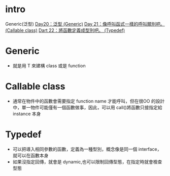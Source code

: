 # intro
Generic(泛型)
[Day20：泛型 (Generic)](https://ithelp.ithome.com.tw/articles/10240453)
[Day 21：像呼叫函式一樣的呼叫類別吧。(Callable class)](https://ithelp.ithome.com.tw/articles/10241328)
[Dart 22：將函數定義成型別吧。 (Typedef)](https://ithelp.ithome.com.tw/articles/10241928)

# Generic
- 就是用 T 來建構 class 或是 function

# Callable class
- 通常在物件中的函數會需要指定 function name 才能呼叫，但在很OO 的設計中，單一物件可能僅有一個函數做事，因此，可以用 call()將函數只接指定給 instance 本身

# Typedef
- 可以把導入相同參數的函數，定義為一種型別，概念像是同一個 interface，就可以在函數本身
- 如果沒指定回傳，就會是 dynamic,也可以限制回傳型態，在指定時就會檢查型態